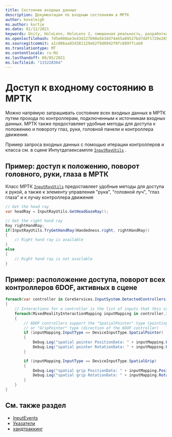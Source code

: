 ```yaml
---
title: Состояние входных данных
description: Документация по входным состояниям в МРТК
author: keveleigh
ms.author: kurtie
ms.date: 01/12/2021
keywords: Unity, HoloLens, HoloLens 2, смешанная реальность, разработка, мртк, инпутстате,
ms.openlocfilehash: 7d5e008ae3e43d227b90a563dd74e65a89527bd7ddf1720e26577042ce0d545f
ms.sourcegitcommit: a1c086aa83d381129e62f9d8942f0fc889ffcab0
ms.translationtype: MT
ms.contentlocale: ru-RU
ms.lasthandoff: 08/05/2021
ms.locfileid: "115228364"
---
```

# <a name="accessing-input-state-in-mrtk"></a>Доступ к входному состоянию в МРТК

Можно напрямую запрашивать состояние всех входных данных в МРТК путем прохода по контроллерам, подключенным к источникам входных данных. МРТК также предоставляет удобные методы для доступа к положению и повороту глаз, руки, головной панели и контроллера движения.

Пример запроса входных данных с помощью итерации контроллеров и класса см. в сцене Инпутдатаексампле [`InputRayUtils`](xref:Microsoft.MixedReality.Toolkit.Input.InputRayUtils) .

## <a name="example-access-position-rotation-of-head-hands-eyes-in-mrtk"></a>Пример: доступ к положению, поворот головного, руки, глаза в МРТК

Класс МРТК [`InputRayUtils`](xref:Microsoft.MixedReality.Toolkit.Input.InputRayUtils) предоставляет удобные методы для доступа к рукой, а также к элементу управления "рука", "головной луч", "глаз глаза" и к лучау контроллера движения

```c#
// Get the head ray
var headRay = InputRayUtils.GetHeadGazeRay();

// Get the right hand ray
Ray rightHandRay;
if(InputRayUtils.TryGetHandRay(Handedness.right, rightHandRay))
{
    // Right hand ray is available
}
else
{
    // Right hand ray is not available
}
```

## <a name="example-access-position-rotation-of-all-6dof-controllers-active-in-scene"></a>Пример: расположение доступа, поворот всех контроллеров 6DOF, активных в сцене

```c#
foreach(var controller in CoreServices.InputSystem.DetectedControllers)
{
    // Interactions for a controller is the list of inputs that this controller exposes
    foreach(MixedRealityInteractionMapping inputMapping in controller.Interactions)
    {
        // 6DOF controllers support the "SpatialPointer" type (pointing direction)
        // or "GripPointer" type (direction of the 6DOF controller)
        if (inputMapping.InputType == DeviceInputType.SpatialPointer)
        {
            Debug.Log("spatial pointer PositionData: " + inputMapping.PositionData);
            Debug.Log("spatial pointer RotationData: " + inputMapping.RotationData);
        }

        if (inputMapping.InputType == DeviceInputType.SpatialGrip)
        {
            Debug.Log("spatial grip PositionData: " + inputMapping.PositionData);
            Debug.Log("spatial grip RotationData: " + inputMapping.RotationData);
        }
    }
}
```

## <a name="see-also"></a>См. также раздел

- [InputEvents](input-events.md)
- [Указатели](pointers.md)
- [хандтраккинг](hand-tracking.md)
